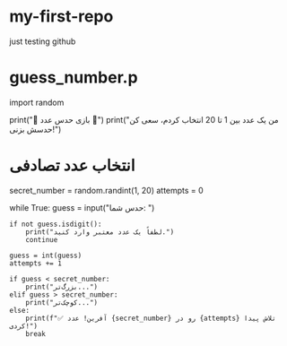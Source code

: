 # my-first-repo
just testing github
# guess_number.p
import random

print("🎯 بازی حدس عدد 🎯")
print("من یک عدد بین 1 تا 20 انتخاب کردم، سعی کن حدسش بزنی!")

# انتخاب عدد تصادفی
secret_number = random.randint(1, 20)
attempts = 0

while True:
    guess = input("حدس شما: ")

    if not guess.isdigit():
        print("لطفاً یک عدد معتبر وارد کنید.")
        continue

    guess = int(guess)
    attempts += 1

    if guess < secret_number:
        print("بزرگ‌تر...")
    elif guess > secret_number:
        print("کوچک‌تر...")
    else:
        print(f"✅ آفرین! عدد {secret_number} رو در {attempts} تلاش پیدا کردی!")
        break
